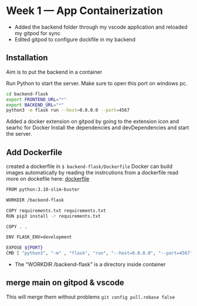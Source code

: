 # Week 1 — App Containerization

- Added the backend folder through my vscode application and reloaded my gitpod for sync
- Edited gitpod to configure dockfile in my backend

## Installation

Aim is to put the backend in a container

Run Python to start the server. Make sure to open this port on windows pc.

```sh
cd backend-flask
export FRONTEND_URL="*"
export BACKEND_URL="*"
python3 -m flask run --host=0.0.0.0 --port=4567
```

Added a docker extension on gitpod by going to the extension icon and searhc for Docker
Install the dependencies and devDependencies and start the server.

## Add Dockerfile

created a dockerfile in `$ backend-flask/Dockerfile`
Docker can build images automatically by reading the instrcutions from a dockerfile
read more on dockefile here: [dockerfile](https://docs.docker.com/engine/reference/builder/)

```sh
FROM python:3.10-slim-buster

WORKDIR /backend-flask

COPY requirements.txt requirements.txt
RUN pip3 install -r requirements.txt

COPY . .

ENV FLASK_ENV=development

EXPOSE ${PORT}
CMD [ "python3", "-m" , "flask", "run", "--host=0.0.0.0", "--port=4567"]
```

- The "WORKDIR /backend-flask" is a directory inside container

## merge main on gitpod & vscode

This will merge them without problems
`git config pull.rebase false`
